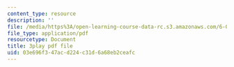 ```yaml
---
content_type: resource
description: ''
file: /media/https%3A/open-learning-course-data-rc.s3.amazonaws.com/6-034-artificial-intelligence-fall-2010/03e696f347acd224c31d6a68eb2ceafc_6nDqY8MPLDM.pdf
file_type: application/pdf
resourcetype: Document
title: 3play pdf file
uid: 03e696f3-47ac-d224-c31d-6a68eb2ceafc
---
```

